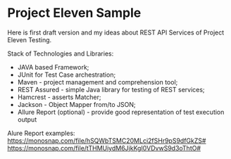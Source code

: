 # Project Eleven Sample

Here is first draft version and my ideas about REST API Services of Project Eleven Testing.

Stack of Technologies and Libraries:
 * JAVA based Framework;
 * JUnit for Test Case archestration;
 * Maven - project management and comprehension tool;
 * REST Assured - simple Java library for testing of REST services;
 * Hamcrest - asserts Matcher;
 * Jackson - Object Mapper from/to JSON;
 * Allure Report (optional) - provide good representation of test execution output
 
Alure Report examples:
https://monosnap.com/file/hSQWbTSMC20MLci2fSHr9pS9dfGkZS#
https://monosnap.com/file/tTHMUiydM6JjkKgI0VDvwS9d3oThtO#
